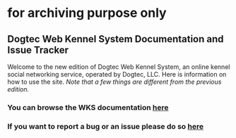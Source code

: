# for archiving purpose only


## Dogtec Web Kennel System Documentation and Issue Tracker

Welcome to the new edition of Dogtec Web Kennel System, an online kennel social networking service, operated by Dogtec, LLC. Here is information on how to use the site. *Note that a few things are different from the previous edition.*

### You can browse the WKS documentation [here](https://jphilip.github.io/wks-documentation/)

### If you want to report a bug or an issue please do so [here](https://github.com/jphilip/wks-documentation/issues)
